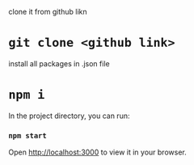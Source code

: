  clone it from github likn

#  `git clone <github link>`

 install all packages in .json file
 # `npm i`


In the project directory, you can run:

### `npm start`


Open [http://localhost:3000](http://localhost:3000) to view it in your browser.



